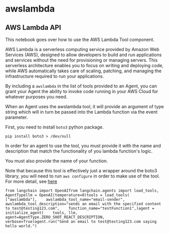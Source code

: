 awslambda
=========

AWS Lambda API[​](#aws-lambda-api "Direct link to AWS Lambda API")
------------------------------------------------------------------

This notebook goes over how to use the AWS Lambda Tool component.

AWS Lambda is a serverless computing service provided by Amazon Web Services (AWS), designed to allow developers to build and run applications and services without the need for provisioning or managing servers. This serverless architecture enables you to focus on writing and deploying code, while AWS automatically takes care of scaling, patching, and managing the infrastructure required to run your applications.

By including a `awslambda` in the list of tools provided to an Agent, you can grant your Agent the ability to invoke code running in your AWS Cloud for whatever purposes you need.

When an Agent uses the awslambda tool, it will provide an argument of type string which will in turn be passed into the Lambda function via the event parameter.

First, you need to install `boto3` python package.

    pip install boto3 > /dev/null

In order for an agent to use the tool, you must provide it with the name and description that match the functionality of you lambda function's logic.

You must also provide the name of your function.

Note that because this tool is effectively just a wrapper around the boto3 library, you will need to run `aws configure` in order to make use of the tool. For more detail, see [here](https://docs.aws.amazon.com/cli/index.html)

    from langchain import OpenAIfrom langchain.agents import load_tools, AgentTypellm = OpenAI(temperature=0)tools = load_tools(    ["awslambda"],    awslambda_tool_name="email-sender",    awslambda_tool_description="sends an email with the specified content to test@testing123.com",    function_name="testFunction1",)agent = initialize_agent(    tools, llm, agent=AgentType.ZERO_SHOT_REACT_DESCRIPTION, verbose=True)agent.run("Send an email to test@testing123.com saying hello world.")